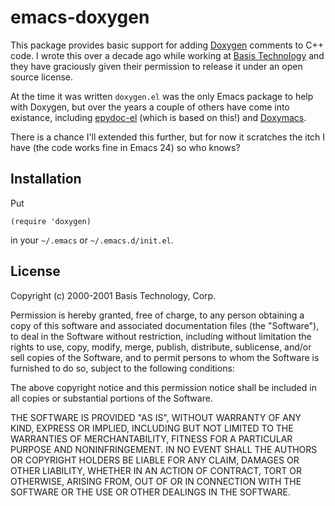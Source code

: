 # emacs-doxygen

This package provides basic support for adding
[Doxygen](http://www.doxygen.org/) comments to C++ code. I wrote this over a
decade ago while working at [Basis Technology](http://www.basistech.com/) and
they have graciously given their permission to release it under an open source
license.

At the time it was written `doxygen.el` was the only Emacs package to help
with Doxygen, but over the years a couple of others have come into existance,
including [epydoc-el](http://code.google.com/p/epydoc-el) (which is based on
this!) and [Doxymacs](http://doxymacs.sourceforge.net).

There is a chance I'll extended this further, but for now it scratches the
itch I have (the code works fine in Emacs 24) so who knows?

## Installation

Put

    (require 'doxygen)
    
in your `~/.emacs` or `~/.emacs.d/init.el`. 

## License

Copyright (c) 2000-2001 Basis Technology, Corp.

Permission is hereby granted, free of charge, to any person obtaining a copy
of this software and associated documentation files (the "Software"), to deal
in the Software without restriction, including without limitation the rights
to use, copy, modify, merge, publish, distribute, sublicense, and/or sell
copies of the Software, and to permit persons to whom the Software is
furnished to do so, subject to the following conditions:

The above copyright notice and this permission notice shall be included in all
copies or substantial portions of the Software.

THE SOFTWARE IS PROVIDED "AS IS", WITHOUT WARRANTY OF ANY KIND, EXPRESS OR
IMPLIED, INCLUDING BUT NOT LIMITED TO THE WARRANTIES OF MERCHANTABILITY,
FITNESS FOR A PARTICULAR PURPOSE AND NONINFRINGEMENT. IN NO EVENT SHALL THE
AUTHORS OR COPYRIGHT HOLDERS BE LIABLE FOR ANY CLAIM, DAMAGES OR OTHER
LIABILITY, WHETHER IN AN ACTION OF CONTRACT, TORT OR OTHERWISE, ARISING FROM,
OUT OF OR IN CONNECTION WITH THE SOFTWARE OR THE USE OR OTHER DEALINGS IN THE
SOFTWARE.
